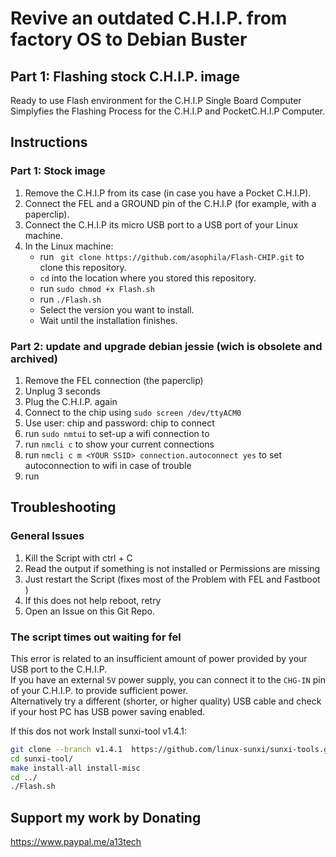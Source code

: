 # Revive an outdated C.H.I.P. from factory OS to Debian Buster
## Part 1: Flashing stock C.H.I.P. image

Ready to use Flash environment for the C.H.I.P Single Board Computer
Simplyfies the Flashing Process for the C.H.I.P and PocketC.H.I.P Computer. 

## Instructions
### Part 1: Stock image
1. Remove the C.H.I.P from its case (in case you have a Pocket C.H.I.P).
2. Connect the FEL and a GROUND pin of the C.H.I.P (for example, with a paperclip).
3. Connect the C.H.I.P its micro USB port to a USB port of your Linux machine.
4. In the Linux machine:
    - run ` git clone https://github.com/asophila/Flash-CHIP.git` to clone this repository.
    - `cd` into the location where you stored this repository.
    - run `sudo chmod +x Flash.sh`
    - run `./Flash.sh`
    - Select the version you want to install.
    - Wait until the installation finishes.
    
### Part 2: update and upgrade debian jessie (wich is obsolete and archived)
1. Remove the FEL connection (the paperclip)
2. Unplug 3 seconds
3. Plug the C.H.I.P. again
4. Connect to the chip using `sudo screen /dev/ttyACM0`
5. Use user: chip  and password: chip to connect
6. run `sudo nmtui` to set-up a wifi connection to <YOUR SSID>
7. run `nmcli c` to show your current connections
8. run `nmcli c m <YOUR SSID> connection.autoconnect yes` to set autoconnection to <YOUR SSID> wifi in case of trouble
9. run 


    
    
    
    
    
    
  
## Troubleshooting 
### General Issues
1. Kill the Script with ctrl + C 
2. Read the output if something is not installed or Permissions are missing 
3. Just restart the Script (fixes most of the Problem with FEL and Fastboot ) 
4. If this does not help reboot, retry
5. Open an Issue on this Git Repo. 

### The script times out waiting for fel
This error is related to an insufficient amount of power provided by your USB port to the C.H.I.P.  
If you have an external `5V` power supply, you can connect it to the `CHG-IN` pin of your C.H.I.P. to provide sufficient power.    
Alternatively try a different (shorter, or higher quality) USB cable and check if your host PC has USB power saving enabled.  

If this dos not work Install sunxi-tool v1.4.1:
```bash
git clone --branch v1.4.1  https://github.com/linux-sunxi/sunxi-tools.git
cd sunxi-tool/
make install-all install-misc
cd ../
./Flash.sh
```
## Support my work by Donating 

https://www.paypal.me/a13tech
